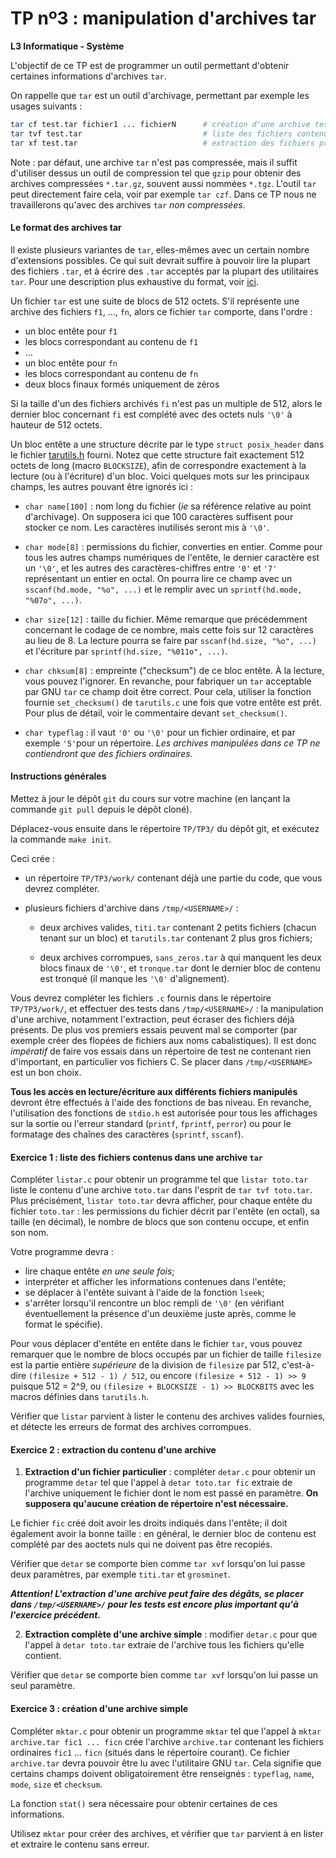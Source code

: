 TP nº3 : manipulation d'archives tar
=====================

**L3 Informatique - Système**

L'objectif de ce TP est de programmer un outil permettant d'obtenir
certaines informations d'archives `tar`.

On rappelle que `tar` est un outil d'archivage, permettant par exemple
les usages suivants :

```bash
tar cf test.tar fichier1 ... fichierN      # création d'une archive test.tar
tar tvf test.tar                           # liste des fichiers contenus dans test.tar
tar xf test.tar                            # extraction des fichiers présents dans test.tar
```

Note : par défaut, une archive `tar` n'est pas compressée, mais il
suffit d'utiliser dessus un outil de compression tel que `gzip` pour
obtenir des archives compressées `*.tar.gz`, souvent aussi nommées
`*.tgz`. L'outil `tar` peut directement faire cela, voir par exemple
`tar czf`. Dans ce TP nous ne travaillerons qu'avec des archives `tar`
*non compressées*.

#### Le format des archives tar

Il existe plusieurs variantes de `tar`, elles-mêmes avec un certain
nombre d'extensions possibles. Ce qui suit devrait suffire à pouvoir
lire la plupart des fichiers `.tar`, et à écrire des `.tar` acceptés
par la plupart des utilitaires `tar`. Pour une description plus
exhaustive du format, voir
[ici](https://www.gnu.org/software/tar/manual/html_node/Standard.html).

Un fichier `tar` est une suite de blocs de 512 octets. S'il représente
une archive des fichiers `f1`, ..., `fn`, alors ce fichier `tar`
comporte, dans l'ordre :

  - un bloc entête pour `f1`
  - les blocs correspondant au contenu de `f1`
  - ...
  - un bloc entête pour `fn`
  - les blocs correspondant au contenu de `fn`
  - deux blocs finaux formés uniquement de zéros

Si la taille d'un des fichiers archivés `fi` n'est pas un multiple de
512, alors le dernier bloc concernant `fi` est complété avec des
octets nuls `'\0'` à hauteur de 512 octets.

Un bloc entête a une structure décrite par le type `struct
posix_header` dans le fichier [tarutils.h](templates/tarutils.h)
fourni. Notez que cette structure fait exactement 512 octets de long
(macro `BLOCKSIZE`), afin de correspondre exactement à la lecture (ou
à l'écriture) d'un bloc. Voici quelques mots sur les principaux
champs, les autres pouvant être ignorés ici :

  - `char name[100]` : nom long du fichier (_ie_ sa référence relative
	au point d'archivage). On supposera ici que 100 caractères
	suffisent pour stocker ce nom. Les caractères inutilisés seront
	mis à `'\0'`.

  - `char mode[8]` : permissions du fichier, converties en
	entier. Comme pour tous les autres champs numériques de l'entête,
	le dernier caractère est un `'\0'`, et les autres des
	caractères-chiffres entre `'0'` et `'7'` représentant un entier en
	octal. On pourra lire ce champ avec un `sscanf(hd.mode, "%o",
	...)` et le remplir avec un `sprintf(hd.mode, "%07o", ...)`.

  - `char size[12]` : taille du fichier. Même remarque que
	précédemment concernant le codage de ce nombre, mais cette fois
	sur 12 caractères au lieu de 8. La lecture pourra se faire par
	`sscanf(hd.size, "%o", ...)` et l'écriture par `sprintf(hd.size,
	"%011o", ...)`.

  - `char chksum[8]` : empreinte ("checksum") de ce bloc entête. À la
	lecture, vous pouvez l'ignorer. En revanche, pour fabriquer un
	`tar` acceptable par GNU `tar` ce champ doit être correct. Pour
	cela, utiliser la fonction fournie `set_checksum()` de
	`tarutils.c` une fois que votre entête est prêt. Pour plus de
	détail, voir le commentaire devant `set_checksum()`.

  - `char typeflag` : il vaut `'0'` ou `'\0'` pour un fichier
	ordinaire, et par exemple `'5'`pour un répertoire. *Les archives
	manipulées dans ce TP ne contiendront que des fichiers
	ordinaires*.

<!--- - `char magic[6]` : pour le format de `tar` que l'on utilise
ici, ce champ devra être mis à `"ustar"` (vous pouvez utiliser la
macro `TMAGIC` définie dans `tarutils.h` et valant `"ustar"`), et le
champ suivant `version` être à `"00"` (sans terminateur). --->


#### Instructions générales

Mettez à jour le dépôt `git` du cours sur votre machine (en lançant la
commande `git pull` depuis le dépôt cloné).

Déplacez-vous ensuite dans le répertoire `TP/TP3/` du dépôt git, et
exécutez la commande `make init`.

Ceci crée :

* un répertoire `TP/TP3/work/` contenant déjà une partie du code, que
  vous devrez compléter.
* plusieurs fichiers d'archive dans `/tmp/<USERNAME>/` :

	- deux archives valides, `titi.tar` contenant 2 petits fichiers
	   (chacun tenant sur un bloc) et `tarutils.tar` contenant 2 plus
	   gros fichiers;

	- deux archives corrompues, `sans_zeros.tar` à qui manquent les
	   deux blocs finaux de `'\0'`, et `tronque.tar` dont le dernier
	   bloc de contenu est tronqué (il manque les `'\0'`
	   d'alignement).

Vous devrez compléter les fichiers `.c` fournis dans le répertoire
`TP/TP3/work/`, et effectuer des tests dans `/tmp/<USERNAME>/` : la
manipulation d'une archive, notamment l'extraction, peut écraser des
fichiers déjà présents. De plus vos premiers essais peuvent mal se
comporter (par exemple créer des flopées de fichiers aux noms
cabalistiques). Il est donc *impératif* de faire vos essais dans un
répertoire de test ne contenant rien d'important, en particulier vos
fichiers C. Se placer dans `/tmp/<USERNAME>` est un bon choix.


**Tous les accès en lecture/écriture aux différents fichiers manipulés**
devront être effectués à l'aide des fonctions de bas niveau. En revanche,
l'utilisation des fonctions de `stdio.h` est autorisée pour tous les
affichages sur la sortie ou l'erreur standard (`printf`, `fprintf`,
`perror`) ou pour le formatage des chaînes des caractères (`sprintf`,
`sscanf`).


#### Exercice 1 : liste des fichiers contenus dans une archive `tar`

Compléter `listar.c` pour obtenir un programme tel que `listar
toto.tar` liste le contenu d'une archive `toto.tar` dans l'esprit de
`tar tvf toto.tar`. Plus précisément, `listar toto.tar` devra
afficher, pour chaque entête du fichier `toto.tar` : les permissions
du fichier décrit par l'entête (en octal), sa taille (en décimal), le
nombre de blocs que son contenu occupe, et enfin son nom.

Votre programme devra :
  * lire chaque entête *en une seule fois*;
  * interpréter et afficher les informations contenues dans l'entête;
  * se déplacer à l'entête suivant à l'aide de la fonction `lseek`;
  * s'arrêter lorsqu'il rencontre un bloc rempli de `'\0'` (en
	vérifiant éventuellement la présence d'un deuxième juste après,
	comme le format le spécifie).

Pour vous déplacer d'entête en entête dans le fichier `tar`, vous
pouvez remarquer que le nombre de blocs occupés par un fichier de
taille `filesize` est la partie entière _supérieure_ de la division de
`filesize` par 512, c'est-à-dire `(filesize + 512 - 1) / 512`, ou
encore `(filesize + 512 - 1) >> 9` puisque 512 = 2^9, ou `(filesize +
BLOCKSIZE - 1) >> BLOCKBITS` avec les macros définies dans
`tarutils.h`.

Vérifier que `listar` parvient à lister le contenu des archives
valides fournies, et détecte les erreurs de format des archives
corrompues.


#### Exercice 2 : extraction du contenu d'une archive

1. **Extraction d'un fichier particulier** : compléter `detar.c` pour
   obtenir un programme `detar` tel que l'appel à `detar toto.tar fic`
   extraie de l'archive uniquement le fichier dont le nom est passé en
   paramètre. **On supposera qu'aucune création de répertoire n'est
   nécessaire.**

  Le fichier `fic` créé doit avoir les droits indiqués dans l'entête; il
  doit également avoir la bonne taille : en général, le dernier bloc de
  contenu est complété par des aoctets nuls qui ne doivent pas être
  recopiés.

  Vérifier que `detar` se comporte bien comme `tar xvf` lorsqu'on lui
  passe deux paramètres, par exemple `titi.tar` et `grosminet`.

  ___Attention! L'extraction d'une archive peut faire des dégâts, se
  placer dans `/tmp/<USERNAME>/` pour les tests est encore plus
  important qu'à l'exercice précédent.___


2. **Extraction complète d'une archive simple** : modifier `detar.c`
   pour que l'appel à `detar toto.tar` extraie de l'archive tous les
   fichiers qu'elle contient.

  Vérifier que `detar` se comporte bien comme `tar xvf` lorsqu'on lui
  passe un seul paramètre.

#### Exercice 3 : création d'une archive simple

Compléter `mktar.c` pour obtenir un programme `mktar` tel que l'appel
à `mktar archive.tar fic1 ... ficn` crée l'archive `archive.tar`
contenant les fichiers ordinaires `fic1` ... `ficn` (situés dans le
répertoire courant). Ce fichier `archive.tar` devra pouvoir être lu
avec l'utilitaire GNU `tar`. Cela signifie que certains champs doivent
obligatoirement être renseignés : `typeflag`, `name`, `mode`, `size`
et `checksum`.

La fonction `stat()` sera nécessaire pour obtenir certaines de ces
informations.

Utilisez `mktar` pour créer des archives, et vérifier que `tar`
parvient à en lister et extraire le contenu sans erreur.
